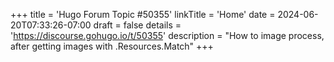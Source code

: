 +++
title = 'Hugo Forum Topic #50355'
linkTitle = 'Home'
date = 2024-06-20T07:33:26-07:00
draft = false
details = 'https://discourse.gohugo.io/t/50355'
description = "How to image process, after getting images with .Resources.Match"
+++
